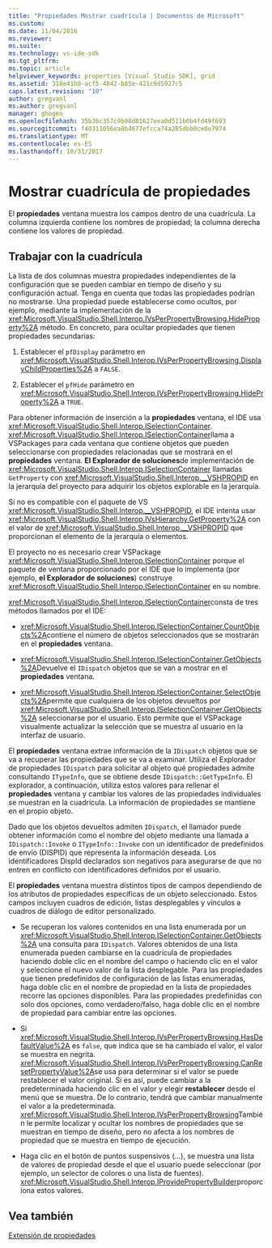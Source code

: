 ```yaml
---
title: "Propiedades Mostrar cuadrícula | Documentos de Microsoft"
ms.custom: 
ms.date: 11/04/2016
ms.reviewer: 
ms.suite: 
ms.technology: vs-ide-sdk
ms.tgt_pltfrm: 
ms.topic: article
helpviewer_keywords: properties [Visual Studio SDK], grid
ms.assetid: 318e41b0-acf5-4842-b85e-421c9d5927c5
caps.latest.revision: "10"
author: gregvanl
ms.author: gregvanl
manager: ghogen
ms.openlocfilehash: 35b36c357c9b98d81627eea0d511b0b4fd49f693
ms.sourcegitcommit: f40311056ea0b4677efcca74a285dbb0ce0e7974
ms.translationtype: MT
ms.contentlocale: es-ES
ms.lasthandoff: 10/31/2017
---
```

# <a name="properties-display-grid"></a>Mostrar cuadrícula de propiedades
El **propiedades** ventana muestra los campos dentro de una cuadrícula. La columna izquierda contiene los nombres de propiedad; la columna derecha contiene los valores de propiedad.  
  
## <a name="working-with-the-grid"></a>Trabajar con la cuadrícula  
 La lista de dos columnas muestra propiedades independientes de la configuración que se pueden cambiar en tiempo de diseño y su configuración actual. Tenga en cuenta que todas las propiedades podrían no mostrarse. Una propiedad puede establecerse como ocultos, por ejemplo, mediante la implementación de la <xref:Microsoft.VisualStudio.Shell.Interop.IVsPerPropertyBrowsing.HideProperty%2A> método. En concreto, para ocultar propiedades que tienen propiedades secundarias:  
  
1.  Establecer el `pfDisplay` parámetro en <xref:Microsoft.VisualStudio.Shell.Interop.IVsPerPropertyBrowsing.DisplayChildProperties%2A> a `FALSE`.  
  
2.  Establecer el `pfHide` parámetro en <xref:Microsoft.VisualStudio.Shell.Interop.IVsPerPropertyBrowsing.HideProperty%2A> a `TRUE`.  
  
 Para obtener información de inserción a la **propiedades** ventana, el IDE usa <xref:Microsoft.VisualStudio.Shell.Interop.ISelectionContainer>. <xref:Microsoft.VisualStudio.Shell.Interop.ISelectionContainer>llama a VSPackages para cada ventana que contiene objetos que pueden seleccionarse con propiedades relacionadas que se mostrará en el **propiedades** ventana. **El Explorador de soluciones**de implementación de <xref:Microsoft.VisualStudio.Shell.Interop.ISelectionContainer> llamadas `GetProperty` con <xref:Microsoft.VisualStudio.Shell.Interop.__VSHPROPID> en la jerarquía del proyecto para adquirir los objetos explorable en la jerarquía.  
  
 Si no es compatible con el paquete de VS <xref:Microsoft.VisualStudio.Shell.Interop.__VSHPROPID>, el IDE intenta usar <xref:Microsoft.VisualStudio.Shell.Interop.IVsHierarchy.GetProperty%2A> con el valor de <xref:Microsoft.VisualStudio.Shell.Interop.__VSHPROPID> que proporcionan el elemento de la jerarquía o elementos.  
  
 El proyecto no es necesario crear VSPackage <xref:Microsoft.VisualStudio.Shell.Interop.ISelectionContainer> porque el paquete de ventana proporcionado por el IDE que lo implementa (por ejemplo, **el Explorador de soluciones**) construye <xref:Microsoft.VisualStudio.Shell.Interop.ISelectionContainer> en su nombre.  
  
 <xref:Microsoft.VisualStudio.Shell.Interop.ISelectionContainer>consta de tres métodos llamados por el IDE:  
  
-   <xref:Microsoft.VisualStudio.Shell.Interop.ISelectionContainer.CountObjects%2A>contiene el número de objetos seleccionados que se mostrarán en el **propiedades** ventana.  
  
-   <xref:Microsoft.VisualStudio.Shell.Interop.ISelectionContainer.GetObjects%2A>Devuelve el `IDispatch` objetos que se van a mostrar en el **propiedades** ventana.  
  
-   <xref:Microsoft.VisualStudio.Shell.Interop.ISelectionContainer.SelectObjects%2A>permite que cualquiera de los objetos devueltos por <xref:Microsoft.VisualStudio.Shell.Interop.ISelectionContainer.GetObjects%2A> seleccionarse por el usuario. Esto permite que el VSPackage visualmente actualizar la selección que se muestra al usuario en la interfaz de usuario.  
  
 El **propiedades** ventana extrae información de la `IDispatch` objetos que se va a recuperar las propiedades que se va a examinar. Utiliza el Explorador de propiedades `IDispatch` para solicitar al objeto qué propiedades admite consultando `ITypeInfo`, que se obtiene desde `IDispatch::GetTypeInfo`. El explorador, a continuación, utiliza estos valores para rellenar el **propiedades** ventana y cambiar los valores de las propiedades individuales se muestran en la cuadrícula. La información de propiedades se mantiene en el propio objeto.  
  
 Dado que los objetos devueltos admiten `IDispatch`, el llamador puede obtener información como el nombre del objeto mediante una llamada a `IDispatch::Invoke` o `ITypeInfo::Invoke` con un identificador de predefinidos de envío (DISPID) que representa la información deseada. Los identificadores DispId declarados son negativos para asegurarse de que no entren en conflicto con identificadores definidos por el usuario.  
  
 El **propiedades** ventana muestra distintos tipos de campos dependiendo de los atributos de propiedades específicas de un objeto seleccionado. Estos campos incluyen cuadros de edición, listas desplegables y vínculos a cuadros de diálogo de editor personalizado.  
  
-   Se recuperan los valores contenidos en una lista enumerada por un <xref:Microsoft.VisualStudio.Shell.Interop.ISelectionContainer.GetObjects%2A> una consulta para `IDispatch`. Valores obtenidos de una lista enumerada pueden cambiarse en la cuadrícula de propiedades haciendo doble clic en el nombre del campo o haciendo clic en el valor y seleccione el nuevo valor de la lista desplegable. Para las propiedades que tienen predefinidos de configuración de las listas enumeradas, haga doble clic en el nombre de propiedad en la lista de propiedades recorre las opciones disponibles. Para las propiedades predefinidas con solo dos opciones, como verdadero/falso, haga doble clic en el nombre de propiedad para cambiar entre las opciones.  
  
-   Si <xref:Microsoft.VisualStudio.Shell.Interop.IVsPerPropertyBrowsing.HasDefaultValue%2A> es `false`, que indica que se ha cambiado el valor, el valor se muestra en negrita. <xref:Microsoft.VisualStudio.Shell.Interop.IVsPerPropertyBrowsing.CanResetPropertyValue%2A>se usa para determinar si el valor se puede restablecer el valor original. Si es así, puede cambiar a la predeterminada haciendo clic en el valor y elegir **restablecer** desde el menú que se muestra. De lo contrario, tendrá que cambiar manualmente el valor a la predeterminada. <xref:Microsoft.VisualStudio.Shell.Interop.IVsPerPropertyBrowsing>También le permite localizar y ocultar los nombres de propiedades que se muestran en tiempo de diseño, pero no afecta a los nombres de propiedad que se muestra en tiempo de ejecución.  
  
-   Haga clic en el botón de puntos suspensivos (...), se muestra una lista de valores de propiedad desde el que el usuario puede seleccionar (por ejemplo, un selector de colores o una lista de fuentes). <xref:Microsoft.VisualStudio.Shell.Interop.IProvidePropertyBuilder>proporciona estos valores.  
  
## <a name="see-also"></a>Vea también  
 [Extensión de propiedades](../../extensibility/internals/extending-properties.md)